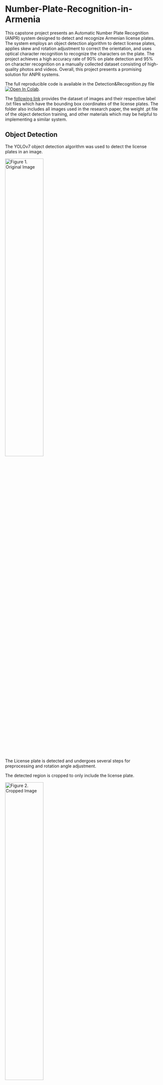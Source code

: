# Number-Plate-Recognition-in-Armenia

This capstone project presents an Automatic Number Plate Recognition (ANPR) system designed to detect and 
recognize Armenian license plates. The system employs an object detection algorithm to detect license plates, 
applies skew and rotation adjustment to correct the orientation, and uses optical character recognition to recognize 
the characters on the plate. The project achieves a high accuracy rate of 90% on plate detection and 95% on 
character recognition on a manually collected dataset consisting of high-quality photos and videos. Overall, 
this project presents a promising solution for ANPR systems.

The full reproducible code is available in the Detection&Recognition.py file
[![Open In Colab](https://colab.research.google.com/assets/colab-badge.svg)](https://colab.research.google.com/drive/1vFEyAeCmFb8QFZWE57XC9f177INedpqh?usp=sharing). 

The [following link](https://drive.google.com/drive/folders/1n1fak5Y7me_ifWcE9PARYmaqWE6sw-e-?usp=share_link) provides the dataset of images and their respective label .txt files which have the bounding box coordinates of 
the license plates. The folder also includes all images used in the research paper, the weight .pt file of the object detection training,
and other materials which may be helpful to implementing a similar system. 

## Object Detection

The YOLOv7 object detection algorithm was used to detect the license plates in an image.

<img src="https://drive.google.com/uc?export=view&id=1RAIC18q_jIc5eMi63vKRrD9lEmm2lxwu" alt="Figure 1. Original Image" width="50%" />

The License plate is detected and undergoes several steps for preprocessing and rotation angle adjustment. 

The detected region is cropped to only include the license plate. 

<img src="https://drive.google.com/uc?export=view&id=1uGPbxJLtoBPLJQB4AVqiB9Ij9ed_kzn0" alt="Figure 2. Cropped Image" width="50%" />

The image is converted from RGB color to gray. 

<img src="https://drive.google.com/uc?export=view&id=11abSPW4rsaSmKBE_LUKEual_ezVDdYzI" alt="Figure 3. Gray Image" width="50%" />

The edges are detected using Canny Edge Detection

<img src="https://drive.google.com/uc?export=view&id=1gvVY0EUhtHHdbEC9SfTbbfPtVypn_BLN" alt="Figure 4. Edge Detected Image" width="50%" />

Hough transform is used to detect straight lines

<img src="https://drive.google.com/uc?export=view&id=15axv6HudhHqY91rFf-OkvAKmnrn5qvqW" alt="Figure 5. Hough Transform" width="50%" />

The image is rotated using Affine transformations

<img src="https://drive.google.com/uc?export=view&id=1h6fOZiz5maWWfiM59-RRmQnHsax8QzxL" alt="Figure 6. Rotated Image" width="50%" />

The contours of the image are detected. 

<img src="https://drive.google.com/uc?export=view&id=1v333umN_MTOMKyOVLIePnPmf0-pr1wfb" alt="Figure 7. Contours Image" width="50%" />

Finally, the characters of the number plate are recognized using EasyOCR.
<img src="https://drive.google.com/uc?export=view&id=187sFFvb5QL2hvNeRjfbl583w7mhEC6Es" alt="Figure 8. Final Image" width="50%" />
